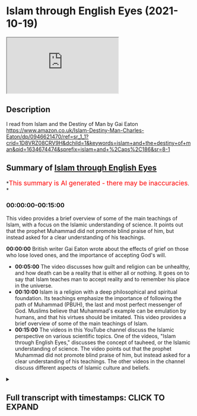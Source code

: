 # Islam through English Eyes (2021-10-19)

<iframe loading='lazy' allow='autoplay' src='https://www.youtube.com/embed/LzlnZvWcHEs'></iframe>

## Description

I read from Islam and the Destiny of Man by Gai Eaton <https://www.amazon.co.uk/Islam-Destiny-Man-Charles-Eaton/dp/0946621470/ref=sr_1_1?crid=1D8VRZ08CRV9H&dchild=1&keywords=islam+and+the+destiny+of+man&qid=1634674474&sprefix=islam+and+%2Caps%2C186&sr=8-1>

## Summary of [Islam through English Eyes](https://www.youtube.com/watch?v=LzlnZvWcHEs)

\*<span style="color:red; font-size:125%">This summary is AI generated - there may be inaccuracies</span>. \*

### <a onclick="modifyYTiframeseektime('0')">00:00:00-00:15:00</a>

This video provides a brief overview of some of the main teachings of Islam, with a focus on the Islamic understanding of science. It points out that the prophet Muhammad did not promote blind praise of him, but instead asked for a clear understanding of his teachings.

**<a onclick="modifyYTiframeseektime('0')">00:00:00</a>** British writer Gai Eaton wrote about the effects of grief on those who lose loved ones, and the importance of accepting God's will.

*   **<a onclick="modifyYTiframeseektime('300')">00:05:00</a>** The video discusses how guilt and religion can be unhealthy, and how death can be a reality that is either all or nothing. It goes on to say that Islam teaches man to accept reality and to remember his place in the universe.
*   **<a onclick="modifyYTiframeseektime('600')">00:10:00</a>** Islam is a religion with a deep philosophical and spiritual foundation. Its teachings emphasize the importance of following the path of Muhammad (PBUH), the last and most perfect messenger of God. Muslims believe that Muhammad's example can be emulation by humans, and that his virtues should be imitated. This video provides a brief overview of some of the main teachings of Islam.
*   **<a onclick="modifyYTiframeseektime('900')">00:15:00</a>** The videos in this YouTube channel discuss the Islamic perspective on various scientific topics. One of the videos, "Islam through English Eyes," discusses the concept of tauheed, or the Islamic understanding of science. The video points out that the prophet Muhammad did not promote blind praise of him, but instead asked for a clear understanding of his teachings. The other videos in the channel discuss different aspects of Islamic culture and beliefs.

<details><summary><h2>Full transcript with timestamps: CLICK TO EXPAND</h2></summary>

<a onclick="modifyYTiframeseektime('6')">0:00:06</a> I just wanted to share with you some
gems from a British writer Gai Eaton <a onclick="modifyYTiframeseektime('10')">0:00:10</a> who died in 2010. He was a convert to islam and
he had been a muslim for over 50 years when he <a onclick="modifyYTiframeseektime('18')">0:00:18</a> sadly passed away he was also an historian wrote
many books and a popular speaker and he worked <a onclick="modifyYTiframeseektime('25')">0:00:25</a> also at regents park mosque in
london for many years as well <a onclick="modifyYTiframeseektime('29')">0:00:29</a> and i want to quote some of these absolute gems
uh from some of his books uh one of my favorite <a onclick="modifyYTiframeseektime('36')">0:00:36</a> books actually is a book he wrote called Islam
and the Destiny of Man and in there he wrote <a onclick="modifyYTiframeseektime('42')">0:00:42</a> the modern westerner persuaded that he has a
right to think for himself and imagining that he <a onclick="modifyYTiframeseektime('49')">0:00:49</a> exercises this right is unwilling to acknowledge
that his every thought has been shaped by cultural <a onclick="modifyYTiframeseektime('56')">0:00:56</a> and historical influences and that his opinions
fit like pieces of a jigsaw puzzle into a pattern <a onclick="modifyYTiframeseektime('64')">0:01:04</a> which has nothing random about it that's an
amazing quote i mean he's saying that we all like <a onclick="modifyYTiframeseektime('70')">0:01:10</a> in the west like to think uh for ourselves and
uh and that we do that and we exercise this right <a onclick="modifyYTiframeseektime('75')">0:01:15</a> and in fact but in fact we end up thinking
pretty much the same on most issues i mean of <a onclick="modifyYTiframeseektime('81')">0:01:21</a> the day whether it be politically correct issues
or other issues so in fact it's a bit of a myth <a onclick="modifyYTiframeseektime('87')">0:01:27</a> that we all do think for ourselves we all think
within the box rather than outside of it usually <a onclick="modifyYTiframeseektime('92')">0:01:32</a> in another quote from the same book he wrote about
the agnostic very profound insight the agnostic <a onclick="modifyYTiframeseektime('99')">0:01:39</a> has a very curious notion of religion he is
convinced that a man who says i believe in god <a onclick="modifyYTiframeseektime('106')">0:01:46</a> should at once become perfect if this does not
happen then the believer must be a fraud and a <a onclick="modifyYTiframeseektime('113')">0:01:53</a> hypocrite he thinks that adherence to a religion
is the end of the road whereas it is in fact only <a onclick="modifyYTiframeseektime('121')">0:02:01</a> the beginning of a very long and sometimes very
rough road he looks for consistency in religious <a onclick="modifyYTiframeseektime('129')">0:02:09</a> people however aware he may be of inconsistencies
in himself very true very true and this next quote <a onclick="modifyYTiframeseektime('138')">0:02:18</a> from the same book is such a beautiful couple of
sentences that really it's just stunning i want <a onclick="modifyYTiframeseektime('143')">0:02:23</a> to share this with you people are not always what
they say they are or even what they think they are <a onclick="modifyYTiframeseektime('153')">0:02:33</a> but there is one who sees us objectively
and have and we have reason to be thankful <a onclick="modifyYTiframeseektime('160')">0:02:40</a> that he is called the merciful the compassionate
the forgiving that's a beautiful quote <a onclick="modifyYTiframeseektime('168')">0:02:48</a> and the next one i must say made me feel rather
awkward and uneasy when i read it he wrote in <a onclick="modifyYTiframeseektime('175')">0:02:55</a> the same book a man might spend a lifetime reading
spiritual books and studying the writings of the <a onclick="modifyYTiframeseektime('182')">0:03:02</a> great mystics he might feel that he has penetrated
the secrets of the heavens and the earth <a onclick="modifyYTiframeseektime('188')">0:03:08</a> but unless this knowledge was incorporated into
his very nature and transformed him it was sterile <a onclick="modifyYTiframeseektime('198')">0:03:18</a> i began to suspect that a simple man of faith
praying to god with little understanding but <a onclick="modifyYTiframeseektime('205')">0:03:25</a> with a full heart might be worth more than the
most learned student of the spiritual sciences <a onclick="modifyYTiframeseektime('214')">0:03:34</a> wow painful very true very true and here's a
quote from another of his books king of the castle <a onclick="modifyYTiframeseektime('222')">0:03:42</a> choice and responsibility in the modern
world where he wrote men who scorn the idea <a onclick="modifyYTiframeseektime('230')">0:03:50</a> of submission to the divine will are outraged
by the notion of a god who requires submission <a onclick="modifyYTiframeseektime('238')">0:03:58</a> are among the first to demand
total submission to the process <a onclick="modifyYTiframeseektime('242')">0:04:02</a> in which we are involved and seem to attach a kind
of moral imperative to willing participation in it <a onclick="modifyYTiframeseektime('251')">0:04:11</a> any other attitude so they say is reactionary or
escapist or anti-social perhaps after all they <a onclick="modifyYTiframeseektime('259')">0:04:19</a> have found a divinity to worship and if they have
the only charitable comment must be god help them\ <a onclick="modifyYTiframeseektime('271')">0:04:31</a> and here's another quote from the same book
which speaks of our human condition uh people who <a onclick="modifyYTiframeseektime('278')">0:04:38</a> lose people we love of grief and so
on and he writes in king of the castle <a onclick="modifyYTiframeseektime('285')">0:04:45</a> we are all of us exposed to grief the
people we love die as we shall ourselves <a onclick="modifyYTiframeseektime('292')">0:04:52</a> in due course expectations are disappointed
and ambitions are thwarted by circumstance <a onclick="modifyYTiframeseektime('302')">0:05:02</a> finally there are some who insist upon
feeling guilty over the ill they have done <a onclick="modifyYTiframeseektime('307')">0:05:07</a> or simply on account of the ugliness which they
perceive in their own souls a solution of a kind <a onclick="modifyYTiframeseektime('315')">0:05:15</a> has been found to this problem in the
form of sedatives and antidepressant drugs <a onclick="modifyYTiframeseektime('322')">0:05:22</a> so that many human experiences which used to
be accepted as an integral part of human life <a onclick="modifyYTiframeseektime('329')">0:05:29</a> are now defined and dealt with as medical
problems the widow who grieves for a beloved <a onclick="modifyYTiframeseektime('337')">0:05:37</a> husband becomes a case as does the man sadden by
the recollection of the napalm or high explosives <a onclick="modifyYTiframeseektime('346')">0:05:46</a> he has dropped on civilian populations one had
thought that guilt was away however indirect <a onclick="modifyYTiframeseektime('354')">0:05:54</a> in which we might perceive the nature of reality
and the laws which govern our human experience <a onclick="modifyYTiframeseektime('362')">0:06:02</a> but it is now an illness that can be
cured death however remains incurable <a onclick="modifyYTiframeseektime('370')">0:06:10</a> though we might be embarrassed by victorian death
bed scenes or the practices of mourning people <a onclick="modifyYTiframeseektime('376')">0:06:16</a> a morning among people less sophisticated than
ourselves the fact of death tells us so much <a onclick="modifyYTiframeseektime('383')">0:06:23</a> about the realities of our condition that to
ignore it or try to forget it is to be unaware <a onclick="modifyYTiframeseektime('390')">0:06:30</a> of the most important thing we need to know
about our situation as living creatures <a onclick="modifyYTiframeseektime('398')">0:06:38</a> equally to witness and participate in
the dying of our fellow men and women <a onclick="modifyYTiframeseektime('403')">0:06:43</a> is to learn what we are and if we have
any wisdom at all to draw conclusions <a onclick="modifyYTiframeseektime('410')">0:06:50</a> which must in their way affect our
every thought and our every act\ <a onclick="modifyYTiframeseektime('419')">0:06:59</a> it speaks for itself\ <a onclick="modifyYTiframeseektime('423')">0:07:03</a> and in a much much shorter passage back
in the islam and destiny a man book <a onclick="modifyYTiframeseektime('428')">0:07:08</a> he says religion cannot survive whole
and effective when it is confined to one <a onclick="modifyYTiframeseektime('436')">0:07:16</a> single compartment of life and education death is
either all or it is nothing either it dwarfs all <a onclick="modifyYTiframeseektime('447')">0:07:27</a> profane studies or it is dwarfed by them i really
like that statement the theology used to be called <a onclick="modifyYTiframeseektime('455')">0:07:35</a> of course the queen of the sciences uh and now
of course it's uh threatened to be abolished in <a onclick="modifyYTiframeseektime('461')">0:07:41</a> many university uh departments in the uk anyway
but he says religion cannot survive whole and <a onclick="modifyYTiframeseektime('468')">0:07:48</a> effective when it's confined to one part of life
like you know your leisure time what you do on the <a onclick="modifyYTiframeseektime('473')">0:07:53</a> weekend or something is either everything or it's
nothing the muslims get this christians used to <a onclick="modifyYTiframeseektime('480')">0:08:00</a> get this not anymore i tend to find but muslims
if there's one thing that muslims can teach the <a onclick="modifyYTiframeseektime('486')">0:08:06</a> west and teach christians too is that religion is
either everything and not just a private thing but <a onclick="modifyYTiframeseektime('493')">0:08:13</a> includes politics it includes uh divine law and
our spirituality and everything all it is nothing <a onclick="modifyYTiframeseektime('500')">0:08:20</a> anyway on to another quote and this is this
is a nice one one of the fundamental themes of <a onclick="modifyYTiframeseektime('508')">0:08:28</a> the quran is man's flight from reality given the
basic premise that god is and that his being both <a onclick="modifyYTiframeseektime('517')">0:08:37</a> transcends and encompasses all existence
then unbelief is precisely such a flight <a onclick="modifyYTiframeseektime('525')">0:08:45</a> men and women throughout the centuries have tried
at every opportunity to evade total reality and to <a onclick="modifyYTiframeseektime('532')">0:08:52</a> take refuge in little corners of private darkness
even at the simplest everyday level there is <a onclick="modifyYTiframeseektime('539')">0:08:59</a> constant avoidance of the thought of death
there is evasion of our inward solitaryness <a onclick="modifyYTiframeseektime('546')">0:09:06</a> which no amount of conviviality can entirely
overcome and there is a refusal to acknowledge our <a onclick="modifyYTiframeseektime('554')">0:09:14</a> limitations and our sins not only is it the innate
tendency of fallen man to forget god but there <a onclick="modifyYTiframeseektime('563')">0:09:23</a> comes about a luxuriant growth of forgetfulness
in every sphere wow powerful words powerful words\ <a onclick="modifyYTiframeseektime('576')">0:09:36</a> i like this one this is uh particularly good just
one sentence from islam and the destiny of man <a onclick="modifyYTiframeseektime('584')">0:09:44</a> there are strengths and virtues in a
polygamous marriage as there are in a <a onclick="modifyYTiframeseektime('590')">0:09:50</a> monogamous one and it was muhammad's destiny
to demonstrate both in their perfection <a onclick="modifyYTiframeseektime('597')">0:09:57</a> in that amazing their strengths and virtues in
polygamous marriage as there are in monogamous <a onclick="modifyYTiframeseektime('603')">0:10:03</a> ones but it was muhammad's destiny to demonstrate
both in their perfection because he was married <a onclick="modifyYTiframeseektime('609')">0:10:09</a> to his first wife for i think it was 25 years
monogamously in a beautiful marriage and then <a onclick="modifyYTiframeseektime('616')">0:10:16</a> after her sad demise he had polygamous marriages
of course for various reasons often political\ <a onclick="modifyYTiframeseektime('625')">0:10:25</a> and here we have um a lovely uh paragraph from
islam and the destiny of man about the quran <a onclick="modifyYTiframeseektime('634')">0:10:34</a> the quran set on a shelf with other books has a
function entirely different to theirs and exists <a onclick="modifyYTiframeseektime('642')">0:10:42</a> in a different dimension wow what an opening
sentence it moves an illiterate shepherd to tears <a onclick="modifyYTiframeseektime('649')">0:10:49</a> when recited to him and it has shaped the lives
of millions of simple people over the course of <a onclick="modifyYTiframeseektime('656')">0:10:56</a> almost 14 centuries it has nourished some of the
most powerful intellects known to the human record <a onclick="modifyYTiframeseektime('665')">0:11:05</a> it has stopped sophisticates in their tracks and
made saints of them and it has been the source of <a onclick="modifyYTiframeseektime('672')">0:11:12</a> the most subtle philosophy and of an art which
expresses its deepest meaning in visual terms <a onclick="modifyYTiframeseektime('681')">0:11:21</a> it has brought the wandering tribes of mankind
together in communities and civilizations upon <a onclick="modifyYTiframeseektime('688')">0:11:28</a> which its imprint is apparent even
to the most casual observer wow\ <a onclick="modifyYTiframeseektime('698')">0:11:38</a> and this next quote is about how do people imitate
muhammad and he writes this in islam and the <a onclick="modifyYTiframeseektime('705')">0:11:45</a> destiny of man to love muhammad is one thing but
to imitate him to try to be like him is another <a onclick="modifyYTiframeseektime('714')">0:11:54</a> he was the last messenger and the last prophet so
how can we expect to imitate what by definition <a onclick="modifyYTiframeseektime('722')">0:12:02</a> is unique and unrepeatable in the first place
his virtues are to be imitated and they were <a onclick="modifyYTiframeseektime('730')">0:12:10</a> providentially exemplified in the extraordinary
variety of human experience through which he <a onclick="modifyYTiframeseektime('736')">0:12:16</a> passed in his 62 years of life he was an orphan
yet he knew the warmth of parental love through <a onclick="modifyYTiframeseektime('744')">0:12:24</a> his grandfather's devoted care for him he was
the faithful husband of one wife for many years <a onclick="modifyYTiframeseektime('751')">0:12:31</a> and after her death the tender and considerate
husband of many wives he was the father of <a onclick="modifyYTiframeseektime('758')">0:12:38</a> children who gave him the greatest joy this world
has to offer and he saw all but one of them die <a onclick="modifyYTiframeseektime('767')">0:12:47</a> he had been a shepherd and a merchant when young
and he became a ruler a statesman a military <a onclick="modifyYTiframeseektime('775')">0:12:55</a> commander and a law giver he loved his native
city and was driven from it into exile finally <a onclick="modifyYTiframeseektime('783')">0:13:03</a> to return home in triumph and set an example
of clemency which has no equal in human history <a onclick="modifyYTiframeseektime('793')">0:13:13</a> not only do we know almost everything he did
we know the exact manner in which he did it <a onclick="modifyYTiframeseektime('801')">0:13:21</a> and that's some islam and the destiny of man
i like that sentence where he writes guy eaton <a onclick="modifyYTiframeseektime('807')">0:13:27</a> he loved his native city and was driven from it
into exile he went to medina of course finally <a onclick="modifyYTiframeseektime('813')">0:13:33</a> to return home in triumph and he set an example
of clemency of mercy so when he had total power <a onclick="modifyYTiframeseektime('820')">0:13:40</a> he could have crushed his enemies destroyed
them killed them but he showed them mercy and <a onclick="modifyYTiframeseektime('827')">0:13:47</a> guidance says this has no equal in human history
absolutely extraordinary absolutely extraordinary <a onclick="modifyYTiframeseektime('836')">0:13:56</a> and just a couple more because i could go on
over hours uh two more short ones and this <a onclick="modifyYTiframeseektime('841')">0:14:01</a> again is typical of guy eaton's just amazing
ability to write brilliant prose condensed <a onclick="modifyYTiframeseektime('847')">0:14:07</a> spiritually powerful and and a way to change
our perceptions of reality and this is this is <a onclick="modifyYTiframeseektime('853')">0:14:13</a> one such example from islam in the destiny
of man just a few brief sentences he writes <a onclick="modifyYTiframeseektime('860')">0:14:20</a> the muslim does not feel dwarfed by the
immensities of nature because he knows <a onclick="modifyYTiframeseektime('865')">0:14:25</a> himself to be the vice regent of god standing
upright in the midst of such immensities <a onclick="modifyYTiframeseektime('873')">0:14:33</a> we those small in stature see the stars they do
not see us we hold them within our consciousness <a onclick="modifyYTiframeseektime('883')">0:14:43</a> and measure them in accordance with our knowledge
they know us not we master them in their courses <a onclick="modifyYTiframeseektime('892')">0:14:52</a> immensity cannot know itself only in human
consciousness can such a concept exist wow\ <a onclick="modifyYTiframeseektime('905')">0:15:05</a> and maybe just one last one and this uh is quite
hard hitting this one game from islam and the <a onclick="modifyYTiframeseektime('912')">0:15:12</a> destiny of man about science and scientists if the
term science has any precise meaning relating it <a onclick="modifyYTiframeseektime('921')">0:15:21</a> to knowledge of the real then it is the science of
tauheed it could be said and with good reason that <a onclick="modifyYTiframeseektime('928')">0:15:28</a> the cafe should never be permitted to approach the
physical sciences or to involve himself in them <a onclick="modifyYTiframeseektime('936')">0:15:36</a> whoa what's going getting out here he does not
possess the key to them and he is therefore <a onclick="modifyYTiframeseektime('942')">0:15:42</a> bound to go astray and to lead others astray he
divides when he should unite and his fragmented <a onclick="modifyYTiframeseektime('950')">0:15:50</a> mind deals only with fragments it is little wonder
that he splits the atom with devastating results <a onclick="modifyYTiframeseektime('961')">0:16:01</a> those who know nothing of the principle
are incompetent to study its manifestations <a onclick="modifyYTiframeseektime('967')">0:16:07</a> then he quotes in the quran pursue not that of
which thou hast no knowledge surely hearing and <a onclick="modifyYTiframeseektime('976')">0:16:16</a> sight and heart all these shall be called to
account that's surah 17 verse 36 powerful words <a onclick="modifyYTiframeseektime('986')">0:16:26</a> we will never hear them anywhere in the media
or in our orthodox knowledge uh extraordinary <a onclick="modifyYTiframeseektime('994')">0:16:34</a> and then the penultimate one a beautiful paragraph
this the sunnah of the prophet provides not only <a onclick="modifyYTiframeseektime('1003')">0:16:43</a> a framework but also as it were a network
of channels into which the believers will <a onclick="modifyYTiframeseektime('1010')">0:16:50</a> enters and through which it flows smoothly both
guided and guarded it is not his way the muslims <a onclick="modifyYTiframeseektime('1019')">0:16:59</a> way to cut new channels for his volative life
through the recalcitrant materials of this world <a onclick="modifyYTiframeseektime('1026')">0:17:06</a> against the grain of things at first sight
one might expect this to produce a tedious <a onclick="modifyYTiframeseektime('1033')">0:17:13</a> uniformity all the evidence indicates that it
does nothing of the kind and anyone who has <a onclick="modifyYTiframeseektime('1041')">0:17:21</a> had close contact with good and pious muslims
will know that although they live within <a onclick="modifyYTiframeseektime('1046')">0:17:26</a> a shared pattern of belief and behavior
they are often more sharply differentiated <a onclick="modifyYTiframeseektime('1053')">0:17:33</a> one from another than our profane people their
characters strong and their individualities more <a onclick="modifyYTiframeseektime('1060')">0:17:40</a> clearly delineated they have modeled themselves
upon a transcendent norm of inexhaustible richness <a onclick="modifyYTiframeseektime('1070')">0:17:50</a> whereas profane people have taken as their model
the fashions of the time to put it another way <a onclick="modifyYTiframeseektime('1077')">0:17:57</a> the great virtues and it is the prophet's virtues
that the believer strives to imitate can it seems <a onclick="modifyYTiframeseektime('1085')">0:18:05</a> be expressed through human nature in countless
different ways whereas worldly fashion induces <a onclick="modifyYTiframeseektime('1093')">0:18:13</a> uniformity in media advertisements one fashion
model looks very much like another how true <a onclick="modifyYTiframeseektime('1103')">0:18:23</a> and the last sentence here from his
book islam and the destiny of man <a onclick="modifyYTiframeseektime('1108')">0:18:28</a> god gave to adam and to his descendants the gift
of intelligence asking in return not for blind <a onclick="modifyYTiframeseektime('1116')">0:18:36</a> praise but for a lucid and joyful understanding
of the nature of all things and their source\ <a onclick="modifyYTiframeseektime('1127')">0:18:47</a> that's enough for now i could have quoted
literally endless paragraphs uh his books are <a onclick="modifyYTiframeseektime('1132')">0:18:52</a> full of gems like that just wants to share
a few of them here today until next time

</details>

